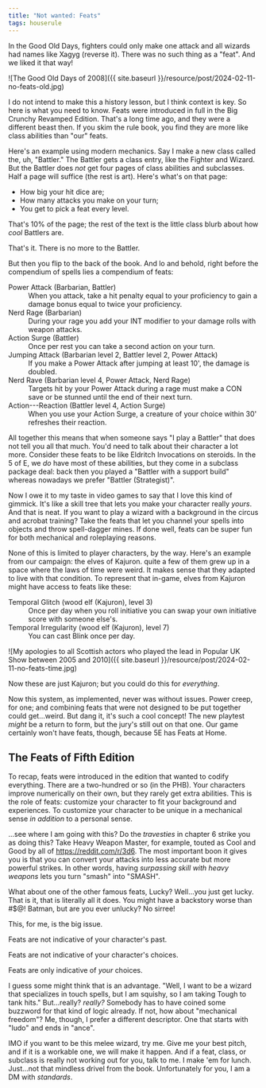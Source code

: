```yaml
---
title: "Not wanted: Feats"
tags: houserule
---
```


In the Good Old Days, fighters could only make one attack and all wizards had names like Xagyg (reverse it).
There was no such thing as a "feat".
And we liked it that way!

![The Good Old Days of 2008]({{ site.baseurl }}/resource/post/2024-02-11-no-feats-old.jpg)

I do not intend to make this a history lesson, but I think context is key.
So here is what you need to know.
Feats were introduced in full in the Big Crunchy Revamped Edition.
That's a long time ago, and they were a different beast then.
If you skim the rule book, you find they are more like class abilities than "our" feats.

Here's an example using modern mechanics.
Say I make a new class called the, uh, "Battler."
The Battler gets a class entry, like the Fighter and Wizard.
But the Battler does _not_ get four pages of class abilities and subclasses.
Half a page will suffice (the rest is art).
Here's what's on that page:

- How big your hit dice are;
- How many attacks you make on your turn;
- You get to pick a feat every level.

That's 10% of the page; the rest of the text is the little class blurb about how _cool_ Battlers are.

That's it.
There is no more to the Battler.

But then you flip to the back of the book.
And lo and behold, right before the compendium of spells lies a compendium of feats:

<dl>
<dt>Power Attack (Barbarian, Battler)</dt>
<dd>When you attack, take a hit penalty equal to your proficiency to gain a damage bonus equal to twice your proficiency.</dd>

<dt>Nerd Rage (Barbarian)</dt>
<dd>During your rage you add your INT modifier to your damage rolls with weapon attacks.</dd>

<dt>Action Surge (Battler)</dt>
<dd>Once per rest you can take a second action on your turn.</dd>

<dt>Jumping Attack (Barbarian level 2, Battler level 2, Power Attack)</dt>
<dd>If you make a Power Attack after jumping at least 10', the damage is doubled.</dd>

<dt>Nerd Rave (Barbarian level 4, Power Attack, Nerd Rage)</dt>
<dd>Targets hit by your Power Attack during a rage must make a CON save or be stunned until the end of their next turn.</dd>

<dt>Action---Reaction (Battler level 4, Action Surge)</dt>
<dd>When you use your Action Surge, a creature of your choice within 30' refreshes their reaction.</dd>
</dl>

All together this means that when someone says "I play a Battler" that does not tell you all that much.
You'd need to talk about their character a lot more.
Consider these feats to be like Eldritch Invocations on steroids.
In the 5 of E, we _do_ have most of these abilities, but they come in a subclass package deal:
back then you played a "Battler with a support build" whereas nowadays we prefer "Battler (Strategist)".

Now I owe it to my taste in video games to say that I love this kind of gimmick.
It's like a skill tree that lets you make your character really _yours_.
And that is neat.
If you want to play a wizard with a background in the circus and acrobat training?
Take the feats that let you channel your spells into objects and throw spell-dagger mines.
If done well, feats can be super fun for both mechanical and roleplaying reasons.

None of this is limited to player characters, by the way.
Here's an example from our campaign: the elves of Kajuron.
quite a few of them grew up in a space where the laws of time were weird.
It makes sense that they adapted to live with that condition.
To represent that in-game, elves from Kajuron might have access to feats like these:

<dl>
<dt>Temporal Glitch (wood elf (Kajuron), level 3)</dt>
<dd>Once per day when you roll initiative you can swap your own initiative score with someone else's.</dd>

<dt>Temporal Irregularity (wood elf (Kajuron), level 7)</dt>
<dd>You can cast Blink once per day.</dd>
</dl>

![My apologies to all Scottish actors who played the lead in Popular UK Show between 2005 and 2010]({{ site.baseurl }}/resource/post/2024-02-11-no-feats-time.jpg)

Now these are just Kajuron; but you could do this for _everything_.

Now this system, as implemented, never was without issues.
Power creep, for one; and combining feats that were not designed to be put together could get...weird.
But dang it, it's such a cool concept!
The new playtest _might_ be a return to form, but the jury's still out on that one.
Our game certainly won't have feats, though, because 5E has Feats at Home.

## The Feats of Fifth Edition

To recap, feats were introduced in the edition that wanted to codify everything.
There are a two-hundred or so (in the PHB).
Your characters improve numerically on their own, but they rarely get extra abilities.
This is the role of feats: customize your character to fit your background and experiences.
To customize your character to be unique in a mechanical sense _in addition_ to a personal sense.

...see where I am going with this?
Do the _travesties_ in chapter 6 strike you as doing this?
Take Heavy Weapon Master, for example, touted as Cool and Good by all of <https://reddit.com/r/3d6>.
The most important boon it gives you is that you can convert your attacks into less accurate but more powerful strikes. 
In other words, having _surpassing skill with heavy weapons_ lets you turn "smash" into "SMASH".

What about one of the other famous feats, Lucky?
Well...you just get lucky.
That is it, that is literally all it does.
You might have a backstory worse than #$@! Batman, but are you ever unlucky?
No sirree!

This, for me, is the big issue.

Feats are not indicative of your character's past.

Feats are not indicative of your character's choices.

Feats are only indicative of _your_ choices.

I guess some might think that is an advantage.
"Well, I want to be a wizard that specializes in touch spells, but I am squishy, so I am taking Tough to tank hits."
But...really? _really?_
Somebody has to have coined some buzzword for that kind of logic already.
If not, how about "mechanical freedom"?
Me, though, I prefer a different descriptor.
One that starts with "ludo" and ends in "ance".

IMO if you want to be this melee wizard, try me.
Give me your best pitch, and if it is a workable one, we will make it happen.
And if a feat, class, or subclass is really not working out for you, talk to me.
I make 'em for lunch.
Just...not that mindless drivel from the book.
Unfortunately for you, I am a DM with _standards_. 
